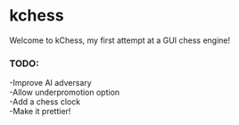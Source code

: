 # kchess
Welcome to kChess, my first attempt at a GUI chess engine!  
### TODO:  
-Improve AI adversary  
-Allow underpromotion option    
-Add a chess clock   
-Make it prettier!    
